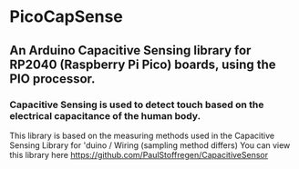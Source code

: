 # PicoCapSense

## An Arduino Capacitive Sensing library for RP2040 (Raspberry Pi Pico) boards, using the PIO processor.

### Capacitive Sensing is used to detect touch based on the electrical capacitance of the human body.


This library is based on the measuring methods used in the Capacitive Sensing Library for 'duino / Wiring (sampling method differs)
You can view this library here https://github.com/PaulStoffregen/CapacitiveSensor




